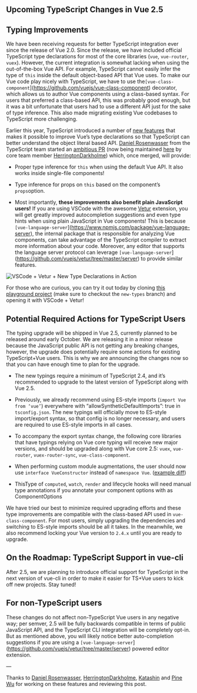 
## Upcoming TypeScript Changes in Vue 2.5

## Typing Improvements

We have been receiving requests for better TypeScript integration ever since the release of Vue 2.0. Since the release, we have included official TypeScript type declarations for most of the core libraries (`vue`, `vue-router`, `vuex`). However, the current integration is somewhat lacking when using the out-of-the-box Vue API. For example, TypeScript cannot easily infer the type of `this` inside the default object-based API that Vue uses. To make our Vue code play nicely with TypeScript, we have to use the`[vue-class-component`](https://github.com/vuejs/vue-class-component) decorator, which allows us to author Vue components using a class-based syntax.
For users that preferred a class-based API, this was probably good enough, but it was a bit unfortunate that users had to use a different API just for the sake of type inference. This also made migrating existing Vue codebases to TypeScript more challenging.

Earlier this year, TypeScript introduced a number of [new features](https://github.com/Microsoft/TypeScript/pull/14141) that makes it possible to improve Vue’s type declarations so that TypeScript can better understand the object literal based API. [Daniel Rosenwasser](https://github.com/DanielRosenwasser) from the TypeScript team started an [ambitious PR](https://github.com/vuejs/vue/pull/5887) (now being maintained [here](https://github.com/vuejs/vue/pull/6391) by core team member [HerringtonDarkholme](https://github.com/HerringtonDarkholme)) which, once merged, will provide:

* Proper type inference for `this` when using the default Vue API. It also works inside single-file components!

* Type inference for props on `this` based on the component’s `props`option.

* Most importantly, **these improvements also benefit plain JavaScript users!** If you are using VSCode with the awesome [Vetur](https://github.com/vuejs/vetur) extension, you will get greatly improved autocompletion suggestions and even type hints when using plain JavaScript in Vue components! This is because `[vue-language-server`](https://www.npmjs.com/package/vue-language-server), the internal package that is responsible for analyzing Vue components, can take advantage of the TypeScript compiler to extract more information about your code. Moreover, any editor that supports the language server protocol can leverage `[vue-language-server`](https://github.com/vuejs/vetur/tree/master/server) to provide similar features.

![VSCode + Vetur + New Type Declarations in Action](https://cdn-images-1.medium.com/max/3640/1*ftKUpzYGIzn1eS87JcBS8Q.gif)

For those who are curious, you can try it out today by cloning [this playground project](https://github.com/octref/veturpack/tree/new-types) (make sure to checkout the `new-types` branch) and opening it with VSCode + Vetur!

## Potential Required Actions for TypeScript Users

The typing upgrade will be shipped in Vue 2.5, currently planned to be released around early October. We are releasing it in a minor release because the JavaScript public API is not getting any breaking changes, however, the upgrade does potentially require some actions for existing TypeScript+Vue users. This is why we are announcing the changes now so that you can have enough time to plan for the upgrade.

* The new typings require a minimum of TypeScript 2.4, and it’s recommended to upgrade to the latest version of TypeScript along with Vue 2.5.

* Previously, we already recommend using ES-style imports (`import Vue from ‘vue’`) everywhere with “allowSyntheticDefaultImports”: true in `tsconfig.json`. The new typings will officially move to ES-style import/export syntax, so that config is no longer necessary, and users are required to use ES-style imports in all cases.

* To accompany the export syntax change, the following core libraries that have typings relying on Vue core typing will receive new major versions, and should be upgraded along with Vue core 2.5: `vuex`, `vue-router`, `vuex-router-sync`, `vue-class-component`.

* When performing custom module augmentations, the user should now use `interface VueConstructor` instead of `namespace Vue`. ([example diff](https://github.com/vuejs/vue/pull/6391/files#diff-1c3e3e4cf681d5fde88941717da1058aL11))

* ThisType of `computed`, `watch`, `render` and lifecycle hooks will need manual type annotations if you annotate your component options with as ComponentOptions<Something>

We have tried our best to minimize required upgrading efforts and these type improvements are compatible with the class-based API used in `vue-class-component`. For most users, simply upgrading the dependencies and switching to ES-style imports should be all it takes. In the meanwhile, we also recommend locking your Vue version to `2.4.x` until you are ready to upgrade.

## On the Roadmap: TypeScript Support in vue-cli

After 2.5, we are planning to introduce official support for TypeScript in the next version of vue-cli in order to make it easier for TS+Vue users to kick off new projects. Stay tuned!

## For non-TypeScript users

These changes do not affect non-TypeScript Vue users in any negative way; per semver, 2.5 will be fully backwards compatible in terms of public JavaScript API, and the TypeScript CLI integration will be completely opt-in. But as mentioned above, you will likely notice better auto-completion suggestions if you are using a `[vue-language-server`](https://github.com/vuejs/vetur/tree/master/server) powered editor extension.

—

Thanks to [Daniel Rosenwasser](https://github.com/danielrosenwasser), [HerringtonDarkholme](https://github.com/HerringtonDarkholme), [Katashin](https://github.com/ktsn) and [Pine Wu](https://github.com/octref) for working on these features and reviewing this post.

